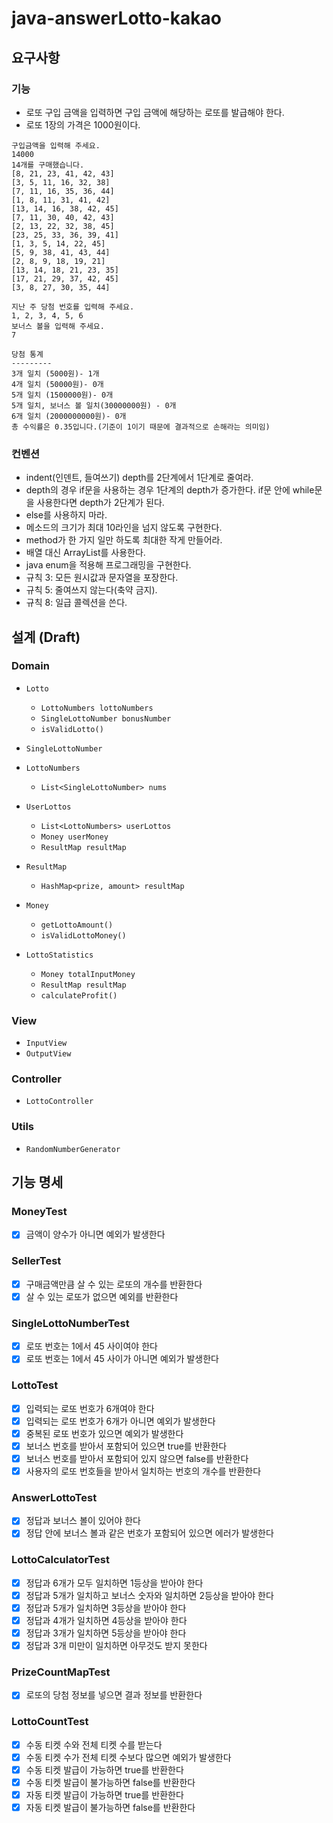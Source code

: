 # java-answerLotto-kakao

## 요구사항

### 기능

- 로또 구입 금액을 입력하면 구입 금액에 해당하는 로또를 발급해야 한다.
- 로또 1장의 가격은 1000원이다.

```text
구입금액을 입력해 주세요.
14000
14개를 구매했습니다.
[8, 21, 23, 41, 42, 43]
[3, 5, 11, 16, 32, 38]
[7, 11, 16, 35, 36, 44]
[1, 8, 11, 31, 41, 42]
[13, 14, 16, 38, 42, 45]
[7, 11, 30, 40, 42, 43]
[2, 13, 22, 32, 38, 45]
[23, 25, 33, 36, 39, 41]
[1, 3, 5, 14, 22, 45]
[5, 9, 38, 41, 43, 44]
[2, 8, 9, 18, 19, 21]
[13, 14, 18, 21, 23, 35]
[17, 21, 29, 37, 42, 45]
[3, 8, 27, 30, 35, 44]

지난 주 당첨 번호를 입력해 주세요.
1, 2, 3, 4, 5, 6
보너스 볼을 입력해 주세요.
7

당첨 통계
---------
3개 일치 (5000원)- 1개
4개 일치 (50000원)- 0개
5개 일치 (1500000원)- 0개
5개 일치, 보너스 볼 일치(30000000원) - 0개
6개 일치 (2000000000원)- 0개
총 수익률은 0.35입니다.(기준이 1이기 때문에 결과적으로 손해라는 의미임)
```

### 컨벤션

- indent(인덴트, 들여쓰기) depth를 2단계에서 1단계로 줄여라.
- depth의 경우 if문을 사용하는 경우 1단계의 depth가 증가한다. if문 안에 while문을 사용한다면 depth가 2단계가 된다.
- else를 사용하지 마라.
- 메소드의 크기가 최대 10라인을 넘지 않도록 구현한다.
- method가 한 가지 일만 하도록 최대한 작게 만들어라.
- 배열 대신 ArrayList를 사용한다.
- java enum을 적용해 프로그래밍을 구현한다.
- 규칙 3: 모든 원시값과 문자열을 포장한다.
- 규칙 5: 줄여쓰지 않는다(축약 금지).
- 규칙 8: 일급 콜렉션을 쓴다.

## 설계 (Draft)

### Domain

- `Lotto`
    - `LottoNumbers lottoNumbers`
    - `SingleLottoNumber bonusNumber`
    - `isValidLotto()`

- `SingleLottoNumber`

- `LottoNumbers`
    - `List<SingleLottoNumber> nums`

- `UserLottos`
    - `List<LottoNumbers> userLottos`
    - `Money userMoney`
    - `ResultMap resultMap`

- `ResultMap`
    - `HashMap<prize, amount> resultMap`

- `Money`
    - `getLottoAmount()`
    - `isValidLottoMoney()`

- `LottoStatistics`
    - `Money totalInputMoney`
    - `ResultMap resultMap`
    - `calculateProfit()`

### View

- `InputView`
- `OutputView`

### Controller

- `LottoController`

### Utils

- `RandomNumberGenerator`

## 기능 명세

### MoneyTest

- [x] 금액이 양수가 아니면 예외가 발생한다

### SellerTest

- [x] 구매금액만큼 살 수 있는 로또의 개수를 반환한다
- [x] 살 수 있는 로또가 없으면 예외를 반환한다

### SingleLottoNumberTest

- [x] 로또 번호는 1에서 45 사이여야 한다
- [x] 로또 번호는 1에서 45 사이가 아니면 예외가 발생한다

### LottoTest

- [x] 입력되는 로또 번호가 6개여야 한다
- [x] 입력되는 로또 번호가 6개가 아니면 예외가 발생한다
- [x] 중복된 로또 번호가 있으면 예외가 발생한다
- [x] 보너스 번호를 받아서 포함되어 있으면 true를 반환한다
- [x] 보너스 번호를 받아서 포함되어 있지 않으면 false를 반환한다
- [x] 사용자의 로또 번호들을 받아서 일치하는 번호의 개수를 반환한다

### AnswerLottoTest

- [x] 정답과 보너스 볼이 있어야 한다
- [x] 정답 안에 보너스 볼과 같은 번호가 포함되어 있으면 에러가 발생한다

### LottoCalculatorTest

- [x] 정답과 6개가 모두 일치하면 1등상을 받아야 한다
- [x] 정답과 5개가 일치하고 보너스 숫자와 일치하면 2등상을 받아야 한다
- [x] 정답과 5개가 일치하면 3등상을 받아야 한다
- [x] 정답과 4개가 일치하면 4등상을 받아야 한다
- [x] 정답과 3개가 일치하면 5등상을 받아야 한다
- [x] 정답과 3개 미만이 일치하면 아무것도 받지 못한다

### PrizeCountMapTest

- [x] 로또의 당첨 정보를 넣으면 결과 정보를 반환한다

### LottoCountTest

- [x] 수동 티켓 수와 전체 티켓 수를 받는다
- [x] 수동 티켓 수가 전체 티켓 수보다 많으면 예외가 발생한다
- [x] 수동 티켓 발급이 가능하면 true를 반환한다
- [x] 수동 티켓 발급이 불가능하면 false를 반환한다
- [x] 자동 티켓 발급이 가능하면 true를 반환한다
- [x] 자동 티켓 발급이 불가능하면 false를 반환한다
